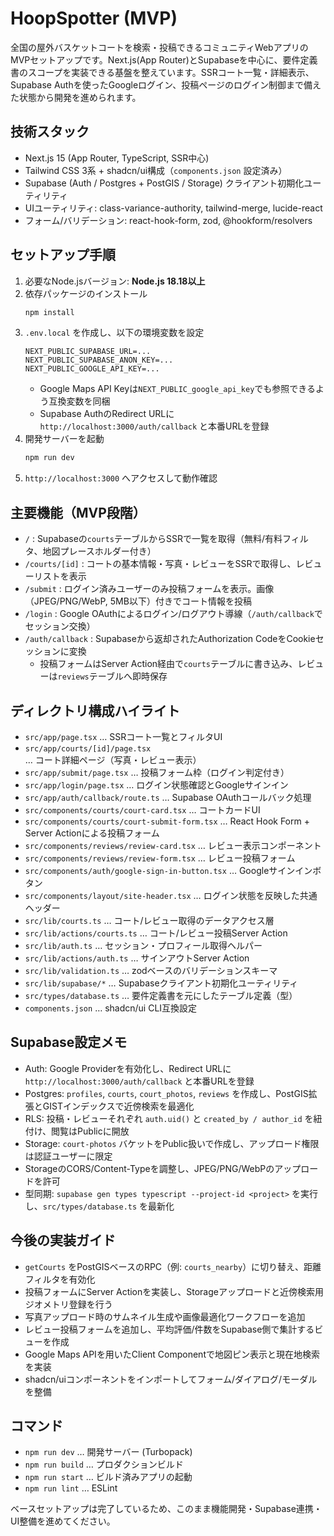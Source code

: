 # HoopSpotter (MVP)

全国の屋外バスケットコートを検索・投稿できるコミュニティWebアプリのMVPセットアップです。Next.js(App Router)とSupabaseを中心に、要件定義書のスコープを実装できる基盤を整えています。SSRコート一覧・詳細表示、Supabase Authを使ったGoogleログイン、投稿ページのログイン制御まで備えた状態から開発を進められます。

## 技術スタック
- Next.js 15 (App Router, TypeScript, SSR中心)
- Tailwind CSS 3系 + shadcn/ui構成（`components.json` 設定済み）
- Supabase (Auth / Postgres + PostGIS / Storage) クライアント初期化ユーティリティ
- UIユーティリティ: class-variance-authority, tailwind-merge, lucide-react
- フォーム/バリデーション: react-hook-form, zod, @hookform/resolvers

## セットアップ手順
1. 必要なNode.jsバージョン: **Node.js 18.18以上**
2. 依存パッケージのインストール
   ```bash
   npm install
   ```
3. `.env.local` を作成し、以下の環境変数を設定
   ```env
   NEXT_PUBLIC_SUPABASE_URL=...
   NEXT_PUBLIC_SUPABASE_ANON_KEY=...
   NEXT_PUBLIC_GOOGLE_API_KEY=...
   ```
   - Google Maps API Keyは`NEXT_PUBLIC_google_api_key`でも参照できるよう互換変数を同梱
   - Supabase AuthのRedirect URLに `http://localhost:3000/auth/callback` と本番URLを登録
4. 開発サーバーを起動
   ```bash
   npm run dev
   ```
5. `http://localhost:3000` へアクセスして動作確認

## 主要機能（MVP段階）
- `/` : Supabaseの`courts`テーブルからSSRで一覧を取得（無料/有料フィルタ、地図プレースホルダー付き）
- `/courts/[id]` : コートの基本情報・写真・レビューをSSRで取得し、レビューリストを表示
- `/submit` : ログイン済みユーザーのみ投稿フォームを表示。画像（JPEG/PNG/WebP, 5MB以下）付きでコート情報を投稿
- `/login` : Google OAuthによるログイン/ログアウト導線（`/auth/callback`でセッション交換）
- `/auth/callback` : Supabaseから返却されたAuthorization CodeをCookieセッションに変換
  - 投稿フォームはServer Action経由で`courts`テーブルに書き込み、レビューは`reviews`テーブルへ即時保存

## ディレクトリ構成ハイライト
- `src/app/page.tsx` … SSRコート一覧とフィルタUI
- `src/app/courts/[id]/page.tsx` … コート詳細ページ（写真・レビュー表示）
- `src/app/submit/page.tsx` … 投稿フォーム枠（ログイン判定付き）
- `src/app/login/page.tsx` … ログイン状態確認とGoogleサインイン
- `src/app/auth/callback/route.ts` … Supabase OAuthコールバック処理
- `src/components/courts/court-card.tsx` … コートカードUI
- `src/components/courts/court-submit-form.tsx` … React Hook Form + Server Actionによる投稿フォーム
- `src/components/reviews/review-card.tsx` … レビュー表示コンポーネント
- `src/components/reviews/review-form.tsx` … レビュー投稿フォーム
- `src/components/auth/google-sign-in-button.tsx` … Googleサインインボタン
- `src/components/layout/site-header.tsx` … ログイン状態を反映した共通ヘッダー
- `src/lib/courts.ts` … コート/レビュー取得のデータアクセス層
- `src/lib/actions/courts.ts` … コート/レビュー投稿Server Action
- `src/lib/auth.ts` … セッション・プロフィール取得ヘルパー
- `src/lib/actions/auth.ts` … サインアウトServer Action
- `src/lib/validation.ts` … zodベースのバリデーションスキーマ
- `src/lib/supabase/*` … Supabaseクライアント初期化ユーティリティ
- `src/types/database.ts` … 要件定義書を元にしたテーブル定義（型）
- `components.json` … shadcn/ui CLI互換設定

## Supabase設定メモ
- Auth: Google Providerを有効化し、Redirect URLに `http://localhost:3000/auth/callback` と本番URLを登録
- Postgres: `profiles`, `courts`, `court_photos`, `reviews` を作成し、PostGIS拡張とGISTインデックスで近傍検索を最適化
- RLS: 投稿・レビューそれぞれ `auth.uid()` と `created_by / author_id` を紐付け、閲覧はPublicに開放
- Storage: `court-photos` バケットをPublic扱いで作成し、アップロード権限は認証ユーザーに限定
- StorageのCORS/Content-Typeを調整し、JPEG/PNG/WebPのアップロードを許可
- 型同期: `supabase gen types typescript --project-id <project>` を実行し、`src/types/database.ts` を最新化

## 今後の実装ガイド
- `getCourts` をPostGISベースのRPC（例: `courts_nearby`）に切り替え、距離フィルタを有効化
- 投稿フォームにServer Actionを実装し、Storageアップロードと近傍検索用ジオメトリ登録を行う
- 写真アップロード時のサムネイル生成や画像最適化ワークフローを追加
- レビュー投稿フォームを追加し、平均評価/件数をSupabase側で集計するビューを作成
- Google Maps APIを用いたClient Componentで地図ピン表示と現在地検索を実装
- shadcn/uiコンポーネントをインポートしてフォーム/ダイアログ/モーダルを整備

## コマンド
- `npm run dev` … 開発サーバー (Turbopack)
- `npm run build` … プロダクションビルド
- `npm run start` … ビルド済みアプリの起動
- `npm run lint` … ESLint

ベースセットアップは完了しているため、このまま機能開発・Supabase連携・UI整備を進めてください。
